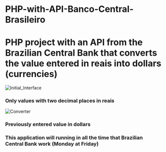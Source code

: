 # PHP-with-API-Banco-Central-Brasileiro
<h1> PHP project with an API from the Brazilian Central Bank that converts the value entered in reais into dollars (currencies)</h1>

![Initial_Interface](https://i.imgur.com/dyXCZJ9.png)
<h3> <p> Only values ​​with two decimal places in reais <p> </h3>


![Converter](https://i.imgur.com/ci43xJy.png)
<h3> <p> Previously entered value in dollars <p> </h3>

<h3> <p> This application will running in all the time that Brazilian Central Bank work (Monday at Friday) <p> </h3>

